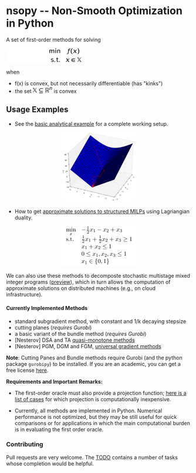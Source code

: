 # nsopy -- Non-Smooth Optimization in Python

A set of first-order methods for solving

![optimization problem](./notebooks/img/min_opt.png "Non-Smooth Optimization Program")

when
* f(x) is convex, but not necessarily differentiable (has "kinks")
* the set ![X](./notebooks/img/XR.png) is convex

## Usage Examples

* See the [basic analytical example](./notebooks/AnalyticalExample.ipynb) for a complete working setup.
<p align="center">
  <img src="./notebooks/img/solved_ex_1.png" alt="Example" width="40%" href="#"/>
</p>


* How to get [approximate solutions to structured MILPs](./notebooks/ApplicationToDuality.ipynb) using Lagriangian duality.

<p align="center">
  <img src="./notebooks/img/primal_problem.png" alt="Example 2" href="#"/>
</p>


We can also use these methods to decomposte stochastic multistage 
mixed integer programs ([preview](https://github.com/robin-vjc/nsopy-stoch)), which in turn allows 
the computation of approximate solutions on distributed machines (e.g., on cloud infrastructure).


#### Currently Implemented Methods

* standard subgradient method, with constant and 1/k decaying stepsize
* cutting planes (*requires Gurobi*)
* a basic variant of the bundle method (*requires Gurobi*)
* [Nesterov] DSA and TA [quasi-monotone methods](http://link.springer.com/article/10.1007/s10957-014-0677-5) 
* [Nesterov] PGM, DGM and FGM, [universal gradient methods](http://link.springer.com/article/10.1007/s10107-014-0790-0)

**Note**: Cutting Panes and Bundle methods require Gurobi (and the python package ``gurobipy``) to be installed. 
If you are an academic, you can get a free license [here](http://www.gurobi.com/academia/for-universities]). 

**Requirements and Important Remarks:**

* The first-order oracle must also provide a projection function; [here is a list of cases](notebooks/img/simple_projections.png) for which 
projection is computationally inexpensive.

* Currently, all methods are implemented in Python. Numerical performance is not optimized, but they may
be still useful for quick comparisons or for applications in which the main computational burden is in
evaluating the first order oracle.


### Contributing

Pull requests are very welcome. The [TODO](TODO.txt) contains a number of tasks whose completion would be helpful. 